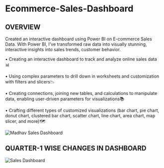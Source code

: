 # Ecommerce-Sales-Dashboard

## OVERVIEW 

Created an interactive dashboard using Power BI on E-commerce Sales Data.
With Power BI, I've transformed raw data into visually stunning, interactive insights into sales trends, customer behavior. 

• Creating an interactive dashboard to track and analyze online sales data 📊

• Using complex parameters to drill down in worksheets and customization with filters and slicers📉

• Creating connections, joining new tables, and calculations to manipulate data, enabling user-driven parameters for visualizations📚

• Crafting different types of customized visualizations (bar chart, pie chart, donut chart, clustered bar chart, scatter chart, line chart, area chart, map slicer, and more)🗺️

![Madhav Sales Dashboard](https://github.com/muskansinghal14/Ecommerce-Sales-Dashboard/assets/140623673/0df92987-c926-4aea-9475-be05fab006ca)

## QUARTER-1 WISE CHANGES IN DASHBOARD

![Sales Dashboard](https://github.com/muskansinghal14/Ecommerce-Sales-Dashboard/assets/140623673/6ed62dd7-6bbd-4415-8afa-8d0271f3b198)
